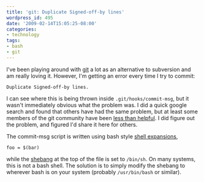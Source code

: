 ```yaml
---
title: 'git: Duplicate Signed-off-by lines'
wordpress_id: 495
date: '2009-02-14T15:05:25-08:00'
categories:
- technology
tags:
- bash
- git
---
```

I've been playing around with [git][] a lot as an alternative to subversion and am really loving it.  However, I'm
getting an error every time I try to commit:

    Duplicate Signed-off-by lines.

I can see where this is being thrown inside `.git/hooks/commit-msg`, but it wasn't immediately obvious what the problem
was.  I did a quick google search and found that others have had the same problem, but at least some members of the git
community have been [less than helpful][].  I did figure out the problem, and figured I'd share it here for others.

The commit-msg script is written using bash style [shell expansions][],

    foo = $(bar)

while the [shebang][] at the top of the file is set to `/bin/sh`.  On many systems, this is not a bash shell.  The
solution is to simply modify the shebang to wherever bash is on your system (probably `/usr/bin/bash` or similar).

[git]: http://git-scm.com/
[less than helpful]: http://n2.nabble.com/duplicate-sign-off-by-error-td2259305.html#nabble.msgtxt2260129
[shell expansions]: http://tldp.org/LDP/Bash-Beginners-Guide/html/sect_03_04.html
[shebang]: http://en.wikipedia.org/wiki/Shebang_(Unix)
